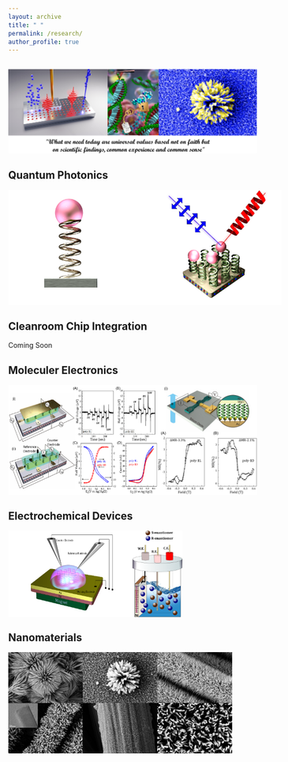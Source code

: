 ```yaml
---
layout: archive
title: " "
permalink: /research/
author_profile: true
---
```


<br/><img src='/frontpage.png' class='center'>

**Quantum Photonics**
----
<div style="display: flex;">
    <img src='/pics/QD1Cv1.png' alt='Image 1' style='width:60%;'>
    <img src='/pics/PPL.png' alt='Image 2' style='width:50%;'>
   
</div>


**Cleanroom Chip Integration**
----
Coming Soon

**Moleculer Electronics**
----

<div style="display: flex;">
    <img src='/pics/Picture3.png' alt='Image 1' style='width:60%;'>
    <img src='/pics/Picture2.png' alt='Image 2' style='width:40%;'>
</div>



**Electrochemical Devices**
----
<div style="display: flex;">
    <img src='/pics/DEC1.png' alt='Image 1' style='width:50%;'>
    <img src='/pics/hiresol2.png' alt='Image 2' style='width:20%;'>
</div>

**Nanomaterials**
----
<div style="display: flex;">
    <img src='/pics/c1.png' alt='Image 1' style='width:30%;'>
    <img src='/pics/c2.png' alt='Image 2' style='width:30%;'>
    <img src='/pics/c3.png' alt='Image 2' style='width:30%;'>
</div>
<div style="display: flex;">
    <img src='/pics/c4.png' alt='Image 1' style='width:30%;'>
    <img src='/pics/c5.png' alt='Image 2' style='width:30%;'>
    <img src='/pics/c6.png' alt='Image 2' style='width:30%;'>
</div>
